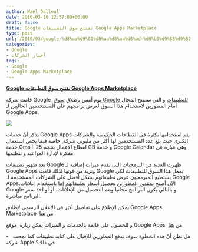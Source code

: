 ```yaml
---
author: Wael Dalloul
date: 2010-03-10 12:57:09+00:00
draft: false
title: Google تفتتح سوق التطبيقات Google Apps Marketplace
type: post
url: /2010/03/google-%d8%aa%d9%81%d8%aa%d8%aa%d8%ad-%d8%b3%d9%88%d9%82-%d8%a7%d9%84%d8%aa%d8%b7%d8%a8%d9%8a%d9%82%d8%a7%d8%aa-google-apps-marketplace/
categories:
- Google
- أخبار الشركات
tags:
- Google
- Google Apps Marketplace
---
```


[**Google تفتتح سوق التطبيقات Google Apps Marketplace**](https://www.it-scoop.com/2010/03/google-%d8%aa%d9%81%d8%aa%d8%aa%d8%ad-%d8%b3%d9%88%d9%82-%d8%a7%d9%84%d8%aa%d8%b7%d8%a8%d9%8a%d9%82%d8%a7%d8%aa-google-apps-marketplace/)


قامت شركة Google  يوم أمس بإطلاق [سوق Google للتطبيقات](http://www.google.com/enterprise/marketplace/home) و التي ستفتح المجال أمام المطورين لاستخدام هذا السوق لعرض برامجهم على المستخدمين الحاليين لـ Google Apps.

[![](https://www.it-scoop.com/wp-content/uploads/2010/03/google_apps.jpg)
](https://www.it-scoop.com/2010/03/google-%d8%aa%d9%81%d8%aa%d8%aa%d8%ad-%d8%b3%d9%88%d9%82-%d8%a7%d9%84%d8%aa%d8%b7%d8%a8%d9%8a%d9%82%d8%a7%d8%aa-google-apps-marketplace/)

يذكر أنّ خدمات Google Apps يتم استخدامها بكثرة في القطاعات الحكومية والشركات الكبرى حيث بلغ عدد المستخدمين لها أكثر من مليوني شركة, خاصة فيما يخص استعمال خدمة Gmail  لقطاع الأعمال بحجم 25 GB و خدمة Google Calendar وهي عبارة عن مفكرة لإدارة المواعيد و تنظيمها.

بعد ظهور تطبيقات Google ظهرت العديد من البرمجيات التي تقدم ميزات إضافية لـ Google Apps وتزيد من قوتها لذلك قامت Google بعمل هذا السوق للتطبيقات لكي يستطيع المبرمجون عرض تطبيقاتهم بشكل أفضل على الشركات المستخدمة لـ Google Apps.الآن أصبح بمقدور المطورين تحصيل أسعار تطبيقاتهم إما باستخدام إعلانات Google و بالتالي يكون البرنامج مجانيا ويتم التحصيل من الإعلانات، أو أو اخذ سعر البرنامج مباشرة.

يمكن الإطلاع على تفاصيل أكثر في الإعلان الرسمي لإطلاق Google Apps Marketplace  من [هنا](http://googleblog.blogspot.com/2010/03/open-for-business-google-apps.html)

و للحصول على قائمة بالخدمات و الميزات يمكن زيارة  موقع Google Apps  من [هنا](http://www.google.com/apps/intl/en/business/index.html)

-   هل تظن أنّ هذه الخطوة سوف تدفع المطورين للإقبال على كتابة تطبيقات كما نجحت شركة Apple في ذلك؟
